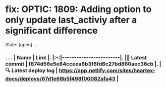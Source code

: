 # fix: OPTIC: 1809: Adding option to only update last_activiy after a significant difference 
State: [open]
…

<!--

This description MUST be filled out for a PR to receive a review. Its primary purposes are:

 - to enable your reviewer to review your code easily, and
 - to convince your reviewer that your code works as intended.

Some pointers to think about when filling out your PR description:
 - Reason for change: Description of problem and solution
 - Screenshots: All visible changes should include screenshots.
 - Rollout strategy: How will this code be rolled out? Feature flags / env var / other
 - Testing: Description of how this is being verified
 - Risks: Are there any known risks associated with this change, eg to security or performance?
 - Reviewer notes: Any info to help reviewers approve the PR
 - General notes: Any info to help onlookers understand the code, or callouts to significant portions.

You may use AI tools such as Copilot Actions to assist with writing your PR description (see https://docs.github.com/en/copilot/using-github-copilot/using-github-copilot-for-pull-requests/creating-a-pull-request-summary-with-github-copilot); however, an AI summary isn't enough by itself. You'll need to provide your reviewer with strong evidence that your code works as intended, which requires actually running the code and showing that it works.

-->
### . . . |  Name | Link |. |:-:|------------------------|. |<span aria-hidden="true">🔨</span> Latest commit | f874d56e5e84cceea6b3f6fd6c27bd860aec36cb |. |<span aria-hidden="true">🔍</span> Latest deploy log | https://app.netlify.com/sites/heartex-docs/deploys/67d1e68b5f498f00082afa43 |